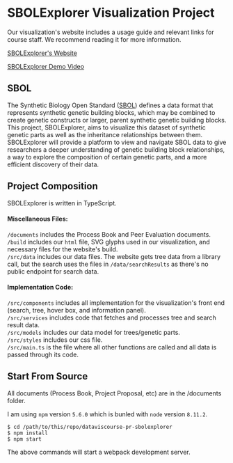 # SBOLExplorer Visualization Project

Our visualization's website includes a usage guide and relevant links for course staff. We recommend reading it for more information.

[SBOLExplorer's Website](http://arussellk.azurewebsites.net/)

[SBOLExplorer Demo Video](https://youtu.be/LzFqz5S5-xc)

## SBOL

The Synthetic Biology Open Standard ([SBOL](http://sbolstandard.org/sbol-visual-specification/)) defines a data format that represents synthetic genetic building blocks, which may be combined to create genetic constructs or larger, parent synthetic genetic building blocks. This project, SBOLExplorer, aims to visualize this dataset of synthetic genetic parts as well as the inheritance relationships between them. SBOLExplorer will provide a platform to view and navigate SBOL data to give researchers a deeper understanding of genetic building block relationships, a way to explore the composition of certain genetic parts, and a more efficient discovery of their data.


## Project Composition

SBOLExplorer is written in TypeScript.

#### Miscellaneous Files:
`/documents` includes the Process Book and Peer Evaluation documents.  
`/build` includes our `html` file, SVG glyphs used in our visualization, and necessary files for the website's build.  
`/src/data` includes our data files. The website gets tree data from a library call, but the search uses the files in `/data/searchResults` as there's no public endpoint for search data.  

#### Implementation Code:
`/src/components` includes all implementation for the visualization's front end (search, tree, hover box, and information panel).  
`/src/services` includes code that fetches and processes tree and search result data.  
`/src/models` includes our data model for trees/genetic parts.  
`/src/styles` includes our css file.  
`/src/main.ts` is the file where all other functions are called and all data is passed through its code.

## Start From Source

All documents (Process Book, Project Proposal, etc) are in the /documents folder.

I am using `npm` version `5.6.0` which is bunled with `node` version `8.11.2`.

```
$ cd /path/to/this/repo/dataviscourse-pr-sbolexplorer
$ npm install
$ npm start
```

The above commands will start a webpack development server.
